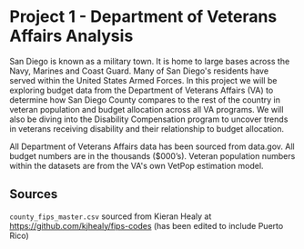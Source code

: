 # Project 1 - Department of Veterans Affairs Analysis
San Diego is known as a military town. It is home to large bases across the Navy, Marines and Coast Guard. Many of San Diego's residents have served within the United States Armed Forces. In this project we will be exploring budget data from the Department of Veterans Affairs (VA) to determine how San Diego County compares to the rest of the country in veteran population and budget allocation across all VA programs. We will also be diving into the Disability Compensation program to uncover trends in veterans receiving disability and their relationship to budget allocation.

All Department of Veterans Affairs data has been sourced from data.gov. All budget numbers are in the thousands ($000’s). Veteran population numbers within the datasets are from the VA's own VetPop estimation model.

## Sources

`county_fips_master.csv` sourced from Kieran Healy at https://github.com/kjhealy/fips-codes (has been edited to include Puerto Rico)
